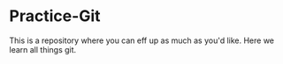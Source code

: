 Practice-Git
============

This is a repository where you can eff up as much as you'd like. Here we learn all things git.